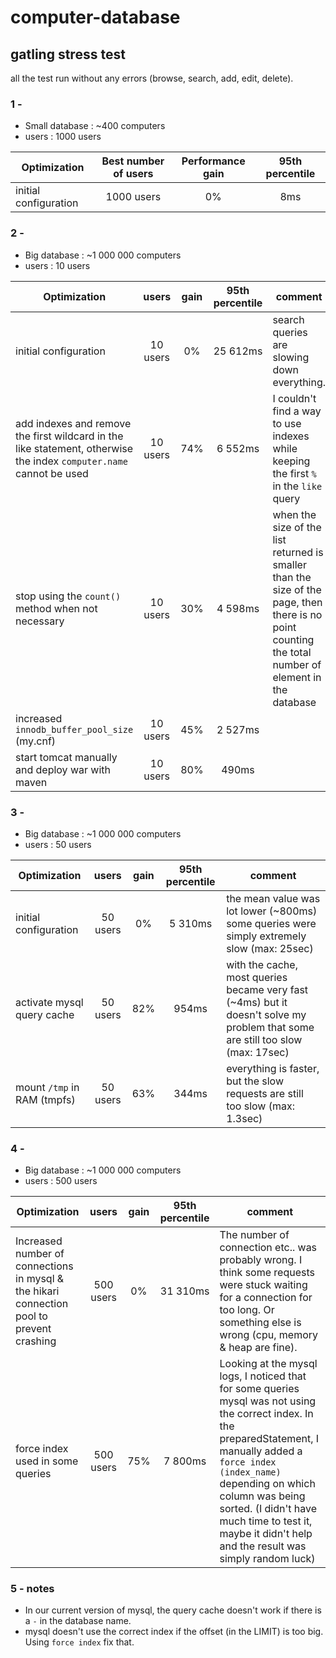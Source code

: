 # computer-database

## gatling stress test

all the test run without any errors (browse, search, add, edit, delete).

### 1 -

 - Small database : ~400 computers
 - users : 1000 users

| Optimization | Best number of users | Performance gain | 95th percentile |
| --- | :---:  | :---:  | :---: |
| initial configuration | 1000 users | 0% | 8ms |

### 2 -

 - Big database : ~1 000 000 computers
 - users	     : 10 users

| Optimization | users | gain | 95th percentile | comment |
| --- | :---:  | :---:  | :---: | --- |
| initial configuration | 10 users | 0% | 25 612ms | search queries are slowing down everything. |
| add indexes and remove the first wildcard in the like statement, otherwise the index `computer.name` cannot be used | 10 users | 74% | 6 552ms | I couldn't find a way to use indexes while keeping the first `%` in the `like` query |
| stop using the `count()` method when not necessary | 10 users | 30% | 4 598ms | when the size of the list returned is smaller than the size of the page, then there is no point counting the total number of element in the database |
| increased `innodb_buffer_pool_size` (my.cnf) | 10 users | 45% |  2 527ms |
| start tomcat manually and deploy war with maven | 10 users | 80% | 490ms |

### 3 - 

 - Big database : ~1 000 000 computers
 - users	     : 50 users

| Optimization | users | gain | 95th percentile | comment |
| --- | :---:  | :---:  | :---: | --- |
| initial configuration | 50 users | 0% | 5 310ms | the mean value was lot lower (~800ms) some queries were simply extremely slow (max: 25sec) |
| activate mysql query cache | 50 users | 82% | 954ms | with the cache, most queries became very fast (~4ms) but it doesn't solve my problem that some are still too slow (max: 17sec) |
| mount `/tmp` in RAM (tmpfs) | 50 users | 63% | 344ms | everything is faster, but the slow requests are still too slow (max: 1.3sec) |

### 4 -

- Big database : ~1 000 000 computers
- users	     : 500 users

| Optimization | users | gain | 95th percentile | comment |
| --- | :---:  | :---:  | :---: | --- |
| Increased number of connections in mysql & the hikari connection pool to prevent crashing | 500 users | 0% | 31 310ms | The number of connection etc.. was probably wrong. I think some requests were stuck waiting for a connection for too long. Or something else is wrong (cpu, memory & heap are fine).|
| force index used in some queries | 500 users | 75% | 7 800ms | Looking at the mysql logs, I noticed that for some queries mysql was not using the correct index. In the preparedStatement, I manually added a `force index (index_name)` depending on which column was being sorted. (I didn't have much time to test it, maybe it didn't help and the result was simply random luck) |

### 5 - notes
 - In our current version of mysql, the query cache doesn't work if there is a `-` in the database name.
 - mysql doesn't use the correct index if the offset (in the LIMIT) is too big. Using `force index` fix that. 